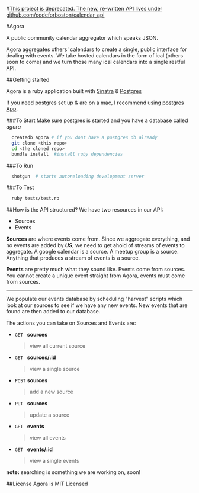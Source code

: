 #[This project is deprecated. The new, re-written API lives under github.com/codeforboston/calendar_api](https://github.com/codeforboston/calendar_api)

#Agora


A public community calendar aggregator which speaks JSON.

Agora aggregates others' calendars to create a single, public interface for dealing with events. We take hosted calendars in the form of ical (others soon to come) and we turn those many ical calendars into a single restful API.


##Getting started

Agora is a ruby application built with [Sinatra](http://www.sinatrarb.com/) & [Postgres](http://www.postgresql.org/)

If you need postgres set up & are on a mac, I recommend using [postgres App](http://postgresapp.com/).

###To Start
Make sure postgres is started and you have a database called *agora*
```bash
  createdb agora # if you dont have a postgres db already
  git clone <this repo>
  cd <the cloned repo>
  bundle install  #install ruby dependencies
```

###To Run
```bash
  shotgun  # starts autoreloading development server
```

###To Test
```bash
  ruby tests/test.rb
```

##How is the API structured?
We have two resources in our API:
- Sources
- Events


**Sources** are where events come from. Since we aggregate everything, and no events are added by ***US***, we need to get ahold of streams of events to aggregate. A google calendar is a source. A meetup group is a source. Anything that produces a stream of events is a source.


**Events** are pretty much what they sound like. Events come from sources. You cannot create a unique event straight from Agora, events must come from sources.

---

We populate our events database by scheduling "harvest" scripts which look at our sources to see if we have any new events. New events that are found are then added to our database.

The actions you can take on Sources and Events are:

- `GET ` **sources**
  > view all current source

- `GET ` **sources/:id**
  > view a single source

- `POST` **sources**
  > add a new source

- `PUT ` **sources**
  > update a source

- `GET ` **events**
  > view all events

- `GET ` **events/:id**
  > view a single events

**note:** searching is something we are working on, soon!


##License
Agora is MIT Licensed
